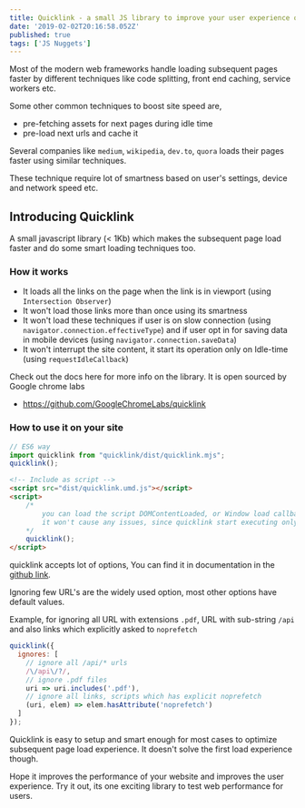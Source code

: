 ```yaml
---
title: Quicklink - a small JS library to improve your user experience on websites
date: '2019-02-02T20:16:58.052Z'
published: true
tags: ['JS Nuggets']
---
```


Most of the modern web frameworks handle loading subsequent pages faster by different techniques like code splitting, front end caching, service workers etc.

Some other common techniques to boost site speed are,

- pre-fetching assets for next pages during idle time
- pre-load next urls and cache it

Several companies like `medium`, `wikipedia`, `dev.to`, `quora` loads their pages faster using similar techniques.

These technique require lot of smartness based on user's settings, device and network speed etc.

## Introducing Quicklink

A small javascript library (< 1Kb) which makes the subsequent page load faster and do some smart loading techniques too.

### How it works

- It loads all the links on the page when the link is in viewport (using `Intersection Observer`)
- It won't load those links more than once using its smartness
- It won't load these techniques if user is on slow connection (using `navigator.connection.effectiveType`) and if user opt in for saving data in mobile devices (using `navigator.connection.saveData`)
- It won't interrupt the site content, it start its operation only on Idle-time (using `requestIdleCallback`)

Check out the docs here for more info on the library. It is open sourced by Google chrome labs

- https://github.com/GoogleChromeLabs/quicklink

### How to use it on your site

```javascript
// ES6 way
import quicklink from "quicklink/dist/quicklink.mjs";
quicklink();
```

```html
<!-- Include as script -->
<script src="dist/quicklink.umd.js"></script>
<script>
    /*
        you can load the script DOMContentLoaded, or Window load callbacks,
        it won't cause any issues, since quicklink start executing only in browser idle time.
    */
    quicklink();
</script>
```

quicklink accepts lot of options, You can find it in documentation in the [github link](https://github.com/GoogleChromeLabs/quicklink).

Ignoring few URL's are the widely used option, most other options have default values.

Example, for ignoring all URL with extensions `.pdf`, URL with sub-string `/api` and also links which explicitly asked to `noprefetch`

```javascript
quicklink({
  ignores: [
    // ignore all /api/* urls
    /\/api\/?/,
    // ignore .pdf files
    uri => uri.includes('.pdf'),
    // ignore all links, scripts which has explicit noprefetch
    (uri, elem) => elem.hasAttribute('noprefetch')
  ]
});
```

Quicklink is easy to setup and smart enough for most cases to optimize subsequent page load experience. It doesn't solve the first load experience though.

Hope it improves the performance of your website and improves the user experience. Try it out, its one exciting library to test web performance for users.
